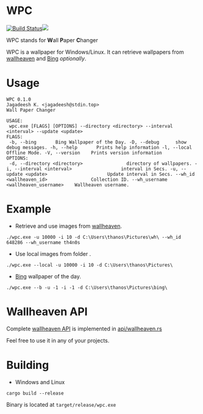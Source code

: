 # WPC  
  
[![Build Status](https://travis-ci.org/jkotra/wpc.svg?branch=master)](https://travis-ci.org/jkotra/wpc)![](https://img.shields.io/github/languages/code-size/jkotra/wpc)

WPC stands for **W**all **P**aper **C**hanger  
  
WPC is a wallpaper for Windows/Linux. It can retrieve wallpapers from [wallheaven](https://wallhaven.cc/) and [Bing](https://www.bing.com/) *optionally*.  
  
# Usage  
  
```batch  
WPC 0.1.0  
Jagadeesh K. <jagadeesh@stdin.top>  
Wall Paper Changer  
  
USAGE:  
 wpc.exe [FLAGS] [OPTIONS] --directory <directory> --interval <interval> --update <update>  
FLAGS:  
 -b, --bing       Bing Wallpaper of the Day. -D, --debug      show debug messages. -h, --help       Prints help information -l, --local      Offline Mode. -V, --version    Prints version information  
OPTIONS:  
 -d, --directory <directory>                directory of wallpapers. -i, --interval <interval>                  interval in Secs. -u, --update <update>                      Update interval in Secs. --wh_id <wallheaven_id>                Collection ID. --wh_username <wallheaven_username>    Wallheaven username.
 ```  
  
# Example  
  
* Retrieve and use images from [wallheaven](https://wallhaven.cc/).
  
`./wpc.exe -u 10000 -i 10 -d C:\Users\thanos\Pictures\wh\ --wh_id 648286 --wh_username th4n0s`  
  
* Use local images from folder  .
  
`./wpc.exe --local -u 10000 -i 10 -d C:\Users\thanos\Pictures\`  
  
* [Bing](https://www.bing.com/) wallpaper of the day.  
  
`./wpc.exe --b -u -1 -i -1 -d C:\Users\thanos\Pictures\bing\`  

# Wallheaven API

Complete [wallheaven API](https://wallhaven.cc/help/api) is implemented in [api/wallheaven.rs](https://github.com/jkotra/wpc/blob/master/src/api/wallheaven.rs)

Feel free to use it in any of your projects.

# Building  
  
* Windows and Linux  
  
`cargo build --release`  
  
Binary is located at `target/release/wpc.exe`
